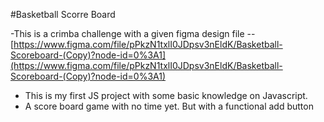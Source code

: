 #Basketball Scorre Board

-This is a crimba challenge with a given figma design file -- [https://www.figma.com/file/pPkzN1txlI0JDpsv3nEldK/Basketball-Scoreboard-(Copy)?node-id=0%3A1](https://www.figma.com/file/pPkzN1txlI0JDpsv3nEldK/Basketball-Scoreboard-(Copy)?node-id=0%3A1)

- This is my first JS project with some basic knowledge on Javascript.
- A score board game with no time yet. But with a functional add button
